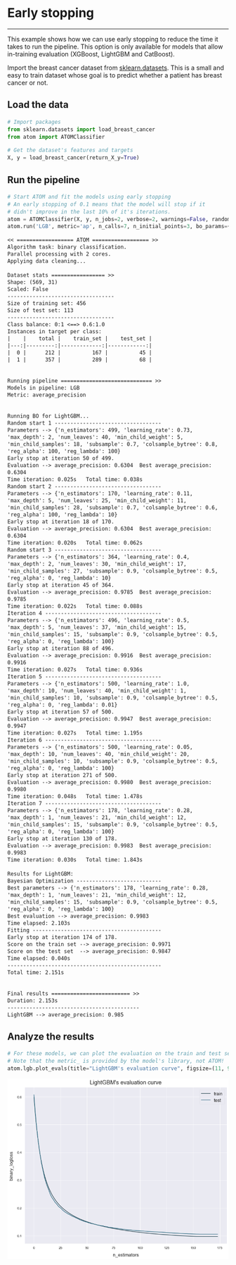 # Early stopping
---------------------------------

This example shows how we can use early stopping to reduce the time it takes to run the pipeline. This option is only available for models that allow in-training evaluation (XGBoost, LightGBM and CatBoost).

Import the breast cancer dataset from [sklearn.datasets](https://scikit-learn.org/stable/datasets/index.html#wine-dataset). This is a small and easy to train dataset whose goal is to predict whether a patient has breast cancer or not.

## Load the data


```python
# Import packages
from sklearn.datasets import load_breast_cancer
from atom import ATOMClassifier
```


```python
# Get the dataset's features and targets
X, y = load_breast_cancer(return_X_y=True)
```

## Run the pipeline


```python
# Start ATOM and fit the models using early stopping
# An early stopping of 0.1 means that the model will stop if it
# didn't improve in the last 10% of it's iterations.
atom = ATOMClassifier(X, y, n_jobs=2, verbose=2, warnings=False, random_state=1)
atom.run('LGB', metric='ap', n_calls=7, n_initial_points=3, bo_params={'early_stopping': 0.1, 'cv': 1})
```

    << ================== ATOM ================== >>
    Algorithm task: binary classification.
    Parallel processing with 2 cores.
    Applying data cleaning...
    
    Dataset stats ================= >>
    Shape: (569, 31)
    Scaled: False
    ----------------------------------
    Size of training set: 456
    Size of test set: 113
    ----------------------------------
    Class balance: 0:1 <==> 0.6:1.0
    Instances in target per class:
    |    |    total |    train_set |    test_set |
    |---:|---------:|-------------:|------------:|
    |  0 |      212 |          167 |          45 |
    |  1 |      357 |          289 |          68 |
    
    
    Running pipeline ============================= >>
    Models in pipeline: LGB
    Metric: average_precision
    
    
    Running BO for LightGBM...
    Random start 1 ----------------------------------
    Parameters --> {'n_estimators': 499, 'learning_rate': 0.73, 'max_depth': 2, 'num_leaves': 40, 'min_child_weight': 5, 'min_child_samples': 18, 'subsample': 0.7, 'colsample_bytree': 0.8, 'reg_alpha': 100, 'reg_lambda': 100}
    Early stop at iteration 50 of 499.
    Evaluation --> average_precision: 0.6304  Best average_precision: 0.6304
    Time iteration: 0.025s   Total time: 0.038s
    Random start 2 ----------------------------------
    Parameters --> {'n_estimators': 170, 'learning_rate': 0.11, 'max_depth': 5, 'num_leaves': 25, 'min_child_weight': 11, 'min_child_samples': 28, 'subsample': 0.7, 'colsample_bytree': 0.6, 'reg_alpha': 100, 'reg_lambda': 10}
    Early stop at iteration 18 of 170.
    Evaluation --> average_precision: 0.6304  Best average_precision: 0.6304
    Time iteration: 0.020s   Total time: 0.062s
    Random start 3 ----------------------------------
    Parameters --> {'n_estimators': 364, 'learning_rate': 0.4, 'max_depth': 2, 'num_leaves': 30, 'min_child_weight': 17, 'min_child_samples': 27, 'subsample': 0.9, 'colsample_bytree': 0.5, 'reg_alpha': 0, 'reg_lambda': 10}
    Early stop at iteration 45 of 364.
    Evaluation --> average_precision: 0.9785  Best average_precision: 0.9785
    Time iteration: 0.022s   Total time: 0.088s
    Iteration 4 -------------------------------------
    Parameters --> {'n_estimators': 496, 'learning_rate': 0.5, 'max_depth': 5, 'num_leaves': 37, 'min_child_weight': 15, 'min_child_samples': 15, 'subsample': 0.9, 'colsample_bytree': 0.5, 'reg_alpha': 0, 'reg_lambda': 100}
    Early stop at iteration 88 of 496.
    Evaluation --> average_precision: 0.9916  Best average_precision: 0.9916
    Time iteration: 0.027s   Total time: 0.936s
    Iteration 5 -------------------------------------
    Parameters --> {'n_estimators': 500, 'learning_rate': 1.0, 'max_depth': 10, 'num_leaves': 40, 'min_child_weight': 1, 'min_child_samples': 10, 'subsample': 0.9, 'colsample_bytree': 0.5, 'reg_alpha': 0, 'reg_lambda': 0.01}
    Early stop at iteration 57 of 500.
    Evaluation --> average_precision: 0.9947  Best average_precision: 0.9947
    Time iteration: 0.027s   Total time: 1.195s
    Iteration 6 -------------------------------------
    Parameters --> {'n_estimators': 500, 'learning_rate': 0.05, 'max_depth': 10, 'num_leaves': 40, 'min_child_weight': 20, 'min_child_samples': 10, 'subsample': 0.9, 'colsample_bytree': 0.5, 'reg_alpha': 0, 'reg_lambda': 100}
    Early stop at iteration 271 of 500.
    Evaluation --> average_precision: 0.9980  Best average_precision: 0.9980
    Time iteration: 0.048s   Total time: 1.478s
    Iteration 7 -------------------------------------
    Parameters --> {'n_estimators': 178, 'learning_rate': 0.28, 'max_depth': 1, 'num_leaves': 21, 'min_child_weight': 12, 'min_child_samples': 15, 'subsample': 0.9, 'colsample_bytree': 0.5, 'reg_alpha': 0, 'reg_lambda': 100}
    Early stop at iteration 130 of 178.
    Evaluation --> average_precision: 0.9983  Best average_precision: 0.9983
    Time iteration: 0.030s   Total time: 1.843s
    
    Results for LightGBM:         
    Bayesian Optimization ---------------------------
    Best parameters --> {'n_estimators': 178, 'learning_rate': 0.28, 'max_depth': 1, 'num_leaves': 21, 'min_child_weight': 12, 'min_child_samples': 15, 'subsample': 0.9, 'colsample_bytree': 0.5, 'reg_alpha': 0, 'reg_lambda': 100}
    Best evaluation --> average_precision: 0.9983
    Time elapsed: 2.103s
    Fitting -----------------------------------------
    Early stop at iteration 174 of 178.
    Score on the train set --> average_precision: 0.9971
    Score on the test set  --> average_precision: 0.9847
    Time elapsed: 0.040s
    -------------------------------------------------
    Total time: 2.151s
    
    
    Final results ========================= >>
    Duration: 2.153s
    ------------------------------------------
    LightGBM --> average_precision: 0.985
    

## Analyze the results


```python
# For these models, we can plot the evaluation on the train and test set during training
# Note that the metric_ is provided by the model's library, not ATOM!
atom.lgb.plot_evals(title="LightGBM's evaluation curve", figsize=(11, 9))
```


![png](output_7_0.png)

